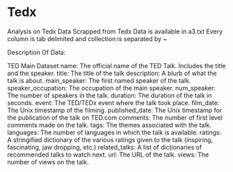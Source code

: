 # Tedx
Analysis on Tedx Data Scrapped from Tedx
Data is available in a3.txt
Every column is tab delimited and collection is separated by ~

Description Of Data:

TED Main Dataset
name: The official name of the TED Talk. Includes the title and the speaker.
title: The title of the talk
description: A blurb of what the talk is about.
main_speaker: The first named speaker of the talk.
speaker_occupation: The occupation of the main speaker.
num_speaker: The number of speakers in the talk.
duration: The duration of the talk in seconds.
event: The TED/TEDx event where the talk took place.
film_date: The Unix timestamp of the filming.
published_date: The Unix timestamp for the publication of the talk on TED.com
comments: The number of first level comments made on the talk.
tags: The themes associated with the talk.
languages: The number of languages in which the talk is available.
ratings: A stringified dictionary of the various ratings given to the talk (inspiring, fascinating, jaw dropping, etc.)
related_talks: A list of dictionaries of recommended talks to watch next.
url: The URL of the talk.
views: The number of views on the talk.
